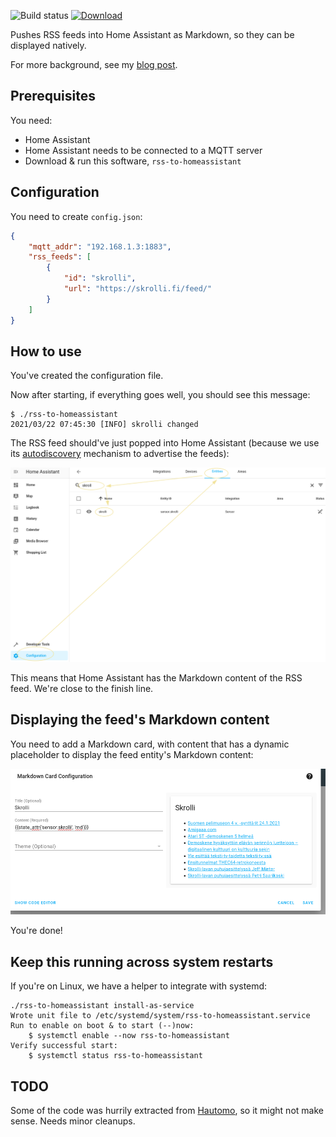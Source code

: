 ![Build status](https://github.com/joonas-fi/rss-to-homeassistant/workflows/Build/badge.svg)
[![Download](https://img.shields.io/github/downloads/joonas-fi/rss-to-homeassistant/total.svg?style=for-the-badge)](https://github.com/joonas-fi/rss-to-homeassistant/releases)

Pushes RSS feeds into Home Assistant as Markdown, so they can be displayed natively.

For more background, see my [blog post](https://joonas.fi/2020/08/displaying-rss-feed-with-home-assistant/).


Prerequisites
-------------

You need:

- Home Assistant
- Home Assistant needs to be connected to a MQTT server
- Download & run this software, `rss-to-homeassistant`


Configuration
-------------

You need to create `config.json`:

```json
{
	"mqtt_addr": "192.168.1.3:1883",
	"rss_feeds": [
		{
			"id": "skrolli",
			"url": "https://skrolli.fi/feed/"
		}
	]
}
```


How to use
----------

You've created the configuration file.

Now after starting, if everything goes well, you should see this message:

```console
$ ./rss-to-homeassistant
2021/03/22 07:45:30 [INFO] skrolli changed
```

The RSS feed should've just popped into Home Assistant (because we use its
[autodiscovery](https://www.home-assistant.io/docs/mqtt/discovery/) mechanism to advertise the feeds):

![](docs/home-assistant-entity.png)

This means that Home Assistant has the Markdown content of the RSS feed. We're close to the finish line.


Displaying the feed's Markdown content
--------------------------------------

You need to add a Markdown card, with content that has a dynamic placeholder to display the feed
entity's Markdown content:

![](docs/home-assistant-markdown-card.png)

You're done!


Keep this running across system restarts
----------------------------------------

If you're on Linux, we have a helper to integrate with systemd:

```console
./rss-to-homeassistant install-as-service
Wrote unit file to /etc/systemd/system/rss-to-homeassistant.service
Run to enable on boot & to start (--)now:
	$ systemctl enable --now rss-to-homeassistant
Verify successful start:
	$ systemctl status rss-to-homeassistant
```


TODO
----

Some of the code was hurrily extracted from [Hautomo](https://github.com/function61/hautomo), so it
might not make sense. Needs minor cleanups.
